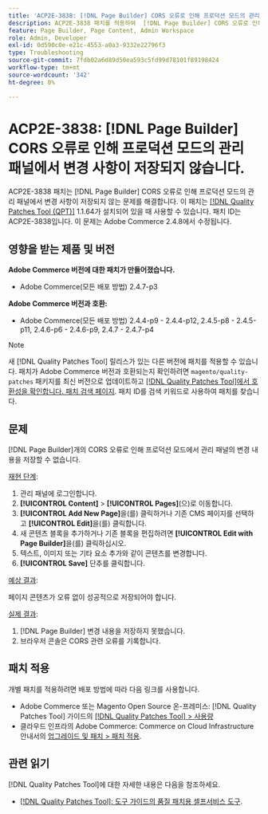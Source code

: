 ```yaml
---
title: 'ACP2E-3838: [!DNL Page Builder] CORS 오류로 인해 프로덕션 모드의 관리 패널에서 변경 사항이 저장되지 않습니다.'
description: ACP2E-3838 패치를 적용하여  [!DNL Page Builder] CORS 오류로 인해 프로덕션 모드의 관리 패널에 변경 사항이 저장되지 않는 Adobe Commerce 문제를 해결합니다.
feature: Page Builder, Page Content, Admin Workspace
role: Admin, Developer
exl-id: 0d590c0e-e21c-4553-a0a3-9332e22796f3
type: Troubleshooting
source-git-commit: 7fdb02a6d89d50ea593c5fd99d78101f89198424
workflow-type: tm+mt
source-wordcount: '342'
ht-degree: 0%

---
```


# ACP2E-3838: [!DNL Page Builder] CORS 오류로 인해 프로덕션 모드의 관리 패널에서 변경 사항이 저장되지 않습니다.

ACP2E-3838 패치는 [!DNL Page Builder] CORS 오류로 인해 프로덕션 모드의 관리 패널에서 변경 사항이 저장되지 않는 문제를 해결합니다. 이 패치는 [[!DNL Quality Patches Tool (QPT)]](/help/tools/quality-patches-tool/quality-patches-tool-to-self-serve-quality-patches.md) 1.1.64가 설치되어 있을 때 사용할 수 있습니다. 패치 ID는 ACP2E-3838입니다. 이 문제는 Adobe Commerce 2.4.8에서 수정됩니다.

## 영향을 받는 제품 및 버전

**Adobe Commerce 버전에 대한 패치가 만들어졌습니다.**

* Adobe Commerce(모든 배포 방법) 2.4.7-p3

**Adobe Commerce 버전과 호환:**

* Adobe Commerce(모든 배포 방법) 2.4.4-p9 - 2.4.4-p12, 2.4.5-p8 - 2.4.5-p11, 2.4.6-p6 - 2.4.6-p9, 2.4.7 - 2.4.7-p4

>[!NOTE]
>
>새 [!DNL Quality Patches Tool] 릴리스가 있는 다른 버전에 패치를 적용할 수 있습니다. 패치가 Adobe Commerce 버전과 호환되는지 확인하려면 `magento/quality-patches` 패키지를 최신 버전으로 업데이트하고 [[!DNL Quality Patches Tool]에서 호환성을 확인합니다. 패치 검색 페이지](https://experienceleague.adobe.com/tools/commerce-quality-patches/index.html?lang=ko). 패치 ID를 검색 키워드로 사용하여 패치를 찾습니다.

## 문제

[!DNL Page Builder]개의 CORS 오류로 인해 프로덕션 모드에서 관리 패널의 변경 내용을 저장할 수 없습니다.

<u>재현 단계</u>:

1. 관리 패널에 로그인합니다.
1. **[!UICONTROL Content]** > **[!UICONTROL Pages]**(으)로 이동합니다.
1. **[!UICONTROL Add New Page]**&#x200B;을(를) 클릭하거나 기존 CMS 페이지를 선택하고 **[!UICONTROL Edit]**&#x200B;을(를) 클릭합니다.
1. 새 콘텐츠 블록을 추가하거나 기존 블록을 편집하려면 **[!UICONTROL Edit with Page Builder]**&#x200B;을(를) 클릭하십시오.
1. 텍스트, 이미지 또는 기타 요소 추가와 같이 콘텐츠를 변경합니다.
1. **[!UICONTROL Save]** 단추를 클릭합니다.

<u>예상 결과</u>:

페이지 콘텐츠가 오류 없이 성공적으로 저장되어야 합니다.

<u>실제 결과</u>:

1. [!DNL Page Builder] 변경 내용을 저장하지 못했습니다.
1. 브라우저 콘솔은 CORS 관련 오류를 기록합니다.

## 패치 적용

개별 패치를 적용하려면 배포 방법에 따라 다음 링크를 사용합니다.

* Adobe Commerce 또는 Magento Open Source 온-프레미스: [!DNL Quality Patches Tool] 가이드의 [[!DNL Quality Patches Tool] > 사용량](/help/tools/quality-patches-tool/usage.md)
* 클라우드 인프라의 Adobe Commerce: Commerce on Cloud Infrastructure 안내서의 [업그레이드 및 패치 > 패치 적용](https://experienceleague.adobe.com/docs/commerce-cloud-service/user-guide/develop/upgrade/apply-patches.html?lang=ko).

## 관련 읽기

[!DNL Quality Patches Tool]에 대한 자세한 내용은 다음을 참조하세요.

* [[!DNL Quality Patches Tool]: 도구 가이드의 품질 패치용 셀프서비스 도구](/help/tools/quality-patches-tool/quality-patches-tool-to-self-serve-quality-patches.md).
